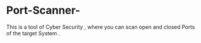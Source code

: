 # Port-Scanner-
This is a tool of Cyber Security , where you can scan open and closed Ports of the target System .
